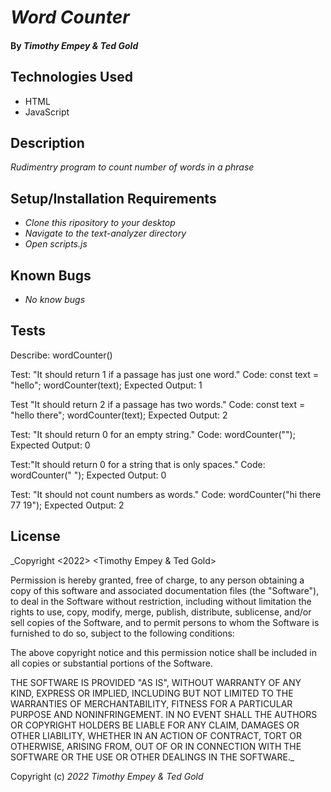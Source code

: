 # _Word Counter_

#### By _**Timothy Empey & Ted Gold**_

## Technologies Used

* HTML
* JavaScript

## Description

_Rudimentry program to count number of words in a phrase_

## Setup/Installation Requirements

* _Clone this ripository to your desktop_
* _Navigate to the text-analyzer directory_
* _Open scripts.js_

## Known Bugs

* _No know bugs_

## Tests

Describe: wordCounter()

Test: "It should return 1 if a passage has just one word."
Code:
const text = "hello";
wordCounter(text);
Expected Output: 1

Test "It should return 2 if a passage has two words."
Code:
const text = "hello there";
wordCounter(text);
Expected Output: 2

Test: "It should return 0 for an empty string."
Code: wordCounter("");
Expected Output: 0

Test:"It should return 0 for a string that is only spaces."
Code: wordCounter("          ");
Expected Output: 0

Test: "It should not count numbers as words."
Code: wordCounter("hi there 77 19");
Expected Output: 2

## License

_Copyright <2022> <Timothy Empey & Ted Gold>

Permission is hereby granted, free of charge, to any person obtaining a copy of this software and associated documentation files (the "Software"), to deal in the Software without restriction, including without limitation the rights to use, copy, modify, merge, publish, distribute, sublicense, and/or sell copies of the Software, and to permit persons to whom the Software is furnished to do so, subject to the following conditions:

The above copyright notice and this permission notice shall be included in all copies or substantial portions of the Software.

THE SOFTWARE IS PROVIDED "AS IS", WITHOUT WARRANTY OF ANY KIND, EXPRESS OR IMPLIED, INCLUDING BUT NOT LIMITED TO THE WARRANTIES OF MERCHANTABILITY, FITNESS FOR A PARTICULAR PURPOSE AND NONINFRINGEMENT. IN NO EVENT SHALL THE AUTHORS OR COPYRIGHT HOLDERS BE LIABLE FOR ANY CLAIM, DAMAGES OR OTHER LIABILITY, WHETHER IN AN ACTION OF CONTRACT, TORT OR OTHERWISE, ARISING FROM, OUT OF OR IN CONNECTION WITH THE SOFTWARE OR THE USE OR OTHER DEALINGS IN THE SOFTWARE._

Copyright (c) _2022_ _Timothy Empey & Ted Gold_


